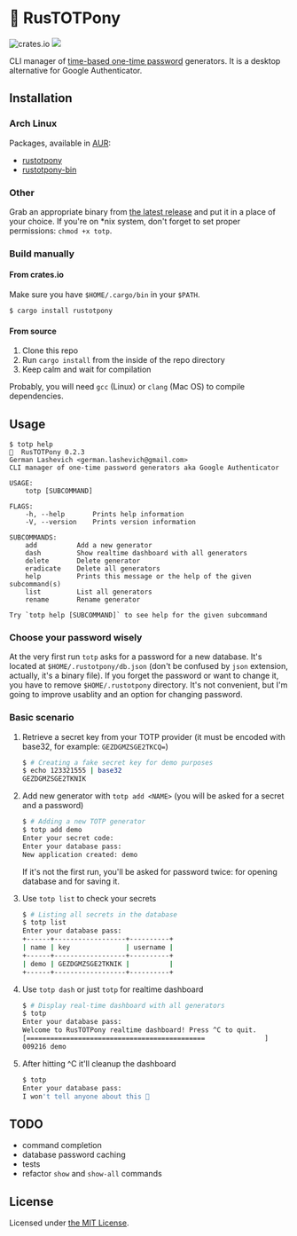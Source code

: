 # 🐴 RusTOTPony

![crates.io](https://img.shields.io/crates/v/rustotpony.svg)
![](https://github.com/zebradil/rustotpony/workflows/build/badge.svg)


CLI manager of [time-based one-time password](https://en.wikipedia.org/wiki/Time-based_One-time_Password_algorithm) generators.
It is a desktop alternative for Google Authenticator.

## Installation

### Arch Linux

Packages, available in [AUR](https://aur.archlinux.org/):

- [rustotpony](https://aur.archlinux.org/packages/rustotpony/)
- [rustotpony-bin](https://aur.archlinux.org/packages/rustotpony-bin/)

### Other

Grab an appropriate binary from [the latest release](https://github.com/Zebradil/rustotpony/releases/latest) and put it
in a place of your choice. If you're on *nix system, don't forget to set proper permissions: `chmod +x totp`.

### Build manually

#### From crates.io

Make sure you have `$HOME/.cargo/bin` in your `$PATH`.

```sh
$ cargo install rustotpony
```

#### From source

1. Clone this repo
1. Run `cargo install` from the inside of the repo directory
1. Keep calm and wait for compilation

Probably, you will need `gcc` (Linux) or `clang` (Mac OS) to compile dependencies.

## Usage

```text
$ totp help
🐴  RusTOTPony 0.2.3
German Lashevich <german.lashevich@gmail.com>
CLI manager of one-time password generators aka Google Authenticator

USAGE:
    totp [SUBCOMMAND]

FLAGS:
    -h, --help       Prints help information
    -V, --version    Prints version information

SUBCOMMANDS:
    add          Add a new generator
    dash         Show realtime dashboard with all generators
    delete       Delete generator
    eradicate    Delete all generators
    help         Prints this message or the help of the given subcommand(s)
    list         List all generators
    rename       Rename generator

Try `totp help [SUBCOMMAND]` to see help for the given subcommand
```

### Choose your password wisely

At the very first run `totp` asks for a password for a new database. It's located at `$HOME/.rustotpony/db.json` (don't be confused by `json` extension, actually, it's a binary file). If you forget the password or want to change it, you have to remove `$HOME/.rustotpony` directory. It's not convenient, but I'm going to improve usablity and an option for changing password.

### Basic scenario

1. Retrieve a secret key from your TOTP provider (it must be encoded with base32, for example: `GEZDGMZSGE2TKCQ=`)
    ```sh
    $ # Creating a fake secret key for demo purposes
    $ echo 123321555 | base32
    GEZDGMZSGE2TKNIK
    ```
    
1. Add new generator with `totp add <NAME>` (you will be asked for a secret and a password)
    ```sh
    $ # Adding a new TOTP generator
    $ totp add demo
    Enter your secret code: 
    Enter your database pass: 
    New application created: demo
    ```
    If it's not the first run, you'll be asked for password twice: for opening database and for saving it.

1. Use `totp list` to check your secrets
    ```sh
    $ # Listing all secrets in the database
    $ totp list
    Enter your database pass: 
    +------+------------------+----------+
    | name | key              | username |
    +------+------------------+----------+
    | demo | GEZDGMZSGE2TKNIK |          |
    +------+------------------+----------+
    ```
1. Use `totp dash` or just `totp` for realtime dashboard
    ```sh
    $ # Display real-time dashboard with all generators
    $ totp
    Enter your database pass: 
    Welcome to RusTOTPony realtime dashboard! Press ^C to quit.
    [=============================================               ]
    009216 demo
    ```
1. After hitting ^C it'll cleanup the dashboard
    ```sh
    $ totp
    Enter your database pass: 
    I won't tell anyone about this 🤫
    ```

## TODO

- command completion
- database password caching
- tests
- refactor `show` and `show-all` commands

## License

Licensed under [the MIT License][MIT License].

[MIT License]: https://github.com/zebradil/rustotpony/blob/master/LICENSE                                                                                                                                                         
